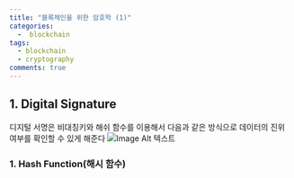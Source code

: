 ```yaml
---
title: "블록체인을 위한 암호학 (1)"
categories:
  -  blockchain
tags:
  - blockchain
  - cryptography
comments: true
---
```


## 1. Digital Signature
디지털 서명은 비대칭키와 해쉬 함수를 이용해서 다음과 같은 방식으로 데이터의 진위 여부를 확인할 수 있게 해준다
![Image Alt 텍스트]({{site.url}}/assets/images/digital_signature.png)

### 1. Hash Function(해시 함수)

